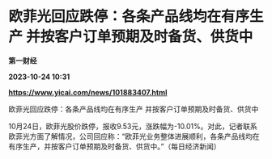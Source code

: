 # 欧菲光回应跌停：各条产品线均在有序生产 并按客户订单预期及时备货、供货中
**第一财经**

**2023-10-24 10:31**

**https://www.yicai.com/news/101883407.html**

欧菲光回应跌停：各条产品线均在有序生产 并按客户订单预期及时备货、供货中

10月24日，欧菲光股价跌停，报收9.53元，涨跌幅为-10.01%。对此，记者联系欧菲光方面了解情况，公司回应称：“欧菲光业务整体进展顺利，各条产品线均在有序生产，并按客户订单预期及时备货、供货中。”（每日经济新闻）